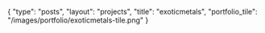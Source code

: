 {
	"type": "posts",
	"layout": "projects",
	"title": "exoticmetals",
	"portfolio_tile": "/images/portfolio/exoticmetals-tile.png"
}